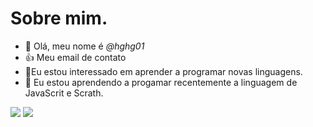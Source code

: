 # Sobre mim.
- 👋 Olá, meu nome é *@hghg01*
- :+1: Meu email de contato 
- 👀Eu estou interessado em aprender a programar novas linguagens.
- 🌱 Eu estou aprendendo a progamar recentemente a linguagem de JavaScrit e Scrath.

![](https://img.shields.io/badge/JavaScript-323330?style=for-the-badge&logo=javascript&logoColor=F7DF1E)
![](https://img.shields.io/badge/Scratch-4D97FF?style=for-the-badge&logo=Scratch&logoColor=white)
